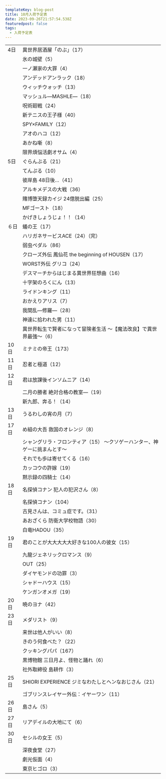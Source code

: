 ```yaml
---
templateKey: blog-post
title: 10月入荷予定表
date: 2023-09-26T21:57:54.538Z
featuredpost: false
tags:
  - 入荷予定表
---
```



<!--\[if !mso]>
<style>
v\:* {behavior:url(#default#VML);}
o\:* {behavior:url(#default#VML);}
x\:* {behavior:url(#default#VML);}
.shape {behavior:url(#default#VML);}
</style>
<!\[endif]-->

|                        |                                        |
| ---------------------- | -------------------------------------- |
| <!--StartFragment-->4日 | 異世界居酒屋「のぶ」（17）                         |
| 　                      | 氷の城壁（5）                                |
| 　                      | 一ノ瀬家の大罪（4）                             |
| 　                      | アンデッドアンラック（18）                         |
| 　                      | ウィッチウォッチ（13）                           |
| 　                      | マッシュル―MASHLE―（18）                      |
| 　                      | 呪術廻戦（24）                               |
| 　                      | 新テニスの王子様（40）                           |
| 　                      | SPY×FAMILY（12）                         |
| 　                      | アオのハコ（12）                              |
| 　                      | あかね噺（8）                                |
| 　                      | 限界煩悩活劇オサム（4）                           |
| 5日                     | ぐらんぶる（21）                              |
| 　                      | てんぷる（10）                               |
| 　                      | 彼岸島 48日後…（41）                          |
| 　                      | アルキメデスの大戦（36）                          |
| 　                      | 賭博堕天録カイジ 24億脱出編（25）                    |
| 　                      | MFゴースト（18）                             |
| 　                      | かげきしょうじょ！！（14）                         |
| ６日                     | 蟻の王（17）                                |
| 　                      | ハリガネサービスACE（24）（完）                     |
| 　                      | 弱虫ペダル（86）                              |
| 　                      | クローズ外伝 鳳仙花 the beginning of HOUSEN（17） |
| 　                      | WORST外伝 グリコ（24）                        |
| 　                      | デスマーチからはじまる異世界狂想曲（16）                  |
| 　                      | 十字架のろくにん（13）                           |
| 　                      | ライドンキング（11）                            |
| 　                      | おかえりアリス（7）                             |
| 　                      | 我間乱―修羅―（28）                            |
| 　                      | 神達に拾われた男（11）                           |
| 　                      | 異世界転生で賢者になって冒険者生活 ～【魔法改良】で異世界最強～（6）    |
| 10日                    | ミナミの帝王（173）                            |
| 11日                    | 忍者と極道（12）                              |
| 12日                    | 君は放課後インソムニア（14）                        |
| 　                      | 二月の勝者 絶対合格の教室―（19）                     |
| 　                      | 新九郎、奔る！（14）                            |
| 13日                    | うるわしの宵の月（7）                            |
| 17日                    | め組の大吾 救国のオレンジ（8）                       |
| 　                      | シャングリラ・フロンティア（15） ～クソゲーハンター、神ゲーに挑まんとす～ |
| 　                      | それでも歩は寄せてくる（16）                        |
| 　                      | カッコウの許嫁（19）                            |
| 　                      | 黙示録の四騎士（14）                            |
| 18日                    | 名探偵コナン 犯人の犯沢さん（8）                      |
| 　                      | 名探偵コナン（104）                            |
| 　                      | 古見さんは、コミュ症です。（31）                      |
| 　                      | あおざくら 防衛大学校物語（30）                      |
| 　                      | 白竜HADOU（35）                            |
| 19日                    | 君のことが大大大大大好きな100人の彼女（15）               |
| 　                      | 九龍ジェネリックロマンス（9）                        |
| 　                      | OUT（25）                                |
| 　                      | ダイヤモンドの功罪（3）                           |
| 　                      | シャドーハウス（15）                            |
| 　                      | ケンガンオメガ（19）                            |
| 20日                    | 暁のヨナ（42）                               |
| 23日                    | メダリスト（9）                               |
| 　                      | 来世は他人がいい（8）                            |
| 　                      | きのう何食べた？（22）                           |
| 　                      | クッキングパパ（167）                           |
| 　                      | 黒博物館 三日月よ、怪物と踊れ（6）                     |
| 　                      | 社外取締役 島耕作（3）                           |
| 25日                    | SHIORI EXPERIENCE ジミなわたしとヘンなおじさん（21）   |
| 　                      | ゴブリンスレイヤー外伝：イヤーワン（11）                  |
| 26日                    | 島さん（5）                                 |
| 27日                    | リアデイルの大地にて（6）                          |
| 30日                    | セシルの女王（5）                              |
| 　                      | 深夜食堂（27）                               |
| 　                      | 劇光仮面（4）                                |
| 　                      | 東京ヒゴロ（3）<!--EndFragment-->             |